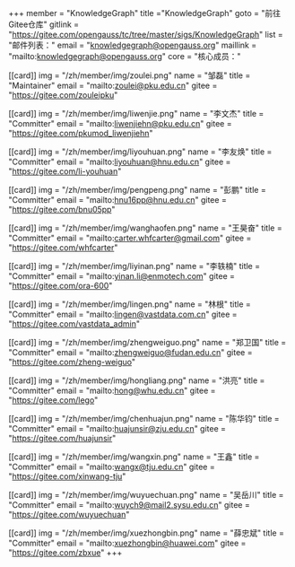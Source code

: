 ﻿+++
member = "KnowledgeGraph"
title ="KnowledgeGraph"
goto = "前往Gitee仓库"
gitlink = "https://gitee.com/opengauss/tc/tree/master/sigs/KnowledgeGraph"
list = "邮件列表："
email = "knowledgegraph@opengauss.org"
maillink = "mailto:knowledgegraph@opengauss.org"
core = "核心成员："


[[card]]
img = "/zh/member/img/zoulei.png"
name = "邹磊"
title = "Maintainer"
email = "mailto:zoulei@pku.edu.cn"
gitee = "https://gitee.com/zouleipku"

[[card]]
img = "/zh/member/img/liwenjie.png"
name = "李文杰"
title = "Committer"
email = "mailto:liwenjiehn@pku.edu.cn"
gitee = "https://gitee.com/pkumod_liwenjiehn"

[[card]]
img = "/zh/member/img/liyouhuan.png"
name = "李友焕"
title = "Committer"
email = "mailto:liyouhuan@hnu.edu.cn"
gitee = "https://gitee.com/li-youhuan"


[[card]]
img = "/zh/member/img/pengpeng.png"
name = "彭鹏"
title = "Committer"
email = "mailto:hnu16pp@hnu.edu.cn"
gitee = "https://gitee.com/bnu05pp"

[[card]]
img = "/zh/member/img/wanghaofen.png"
name = "王昊奋"
title = "Committer"
email = "mailto:carter.whfcarter@gmail.com"
gitee = "https://gitee.com/whfcarter"

[[card]]
img = "/zh/member/img/liyinan.png"
name = "李轶楠"
title = "Committer"
email = "mailto:yinan.li@enmotech.com"
gitee = "https://gitee.com/ora-600"

[[card]]
img = "/zh/member/img/lingen.png"
name = "林根"
title = "Committer"
email = "mailto:lingen@vastdata.com.cn"
gitee = "https://gitee.com/vastdata_admin"

[[card]]
img = "/zh/member/img/zhengweiguo.png"
name = "郑卫国"
title = "Committer"
email = "mailto:zhengweiguo@fudan.edu.cn"
gitee = "https://gitee.com/zheng-weiguo"

[[card]]
img = "/zh/member/img/hongliang.png"
name = "洪亮"
title = "Committer"
email = "mailto:hong@whu.edu.cn"
gitee = "https://gitee.com/lego"

[[card]]
img = "/zh/member/img/chenhuajun.png"
name = "陈华钧"
title = "Committer"
email = "mailto:huajunsir@zju.edu.cn"
gitee = "https://gitee.com/huajunsir"

[[card]]
img = "/zh/member/img/wangxin.png"
name = "王鑫"
title = "Committer"
email = "mailto:wangx@tju.edu.cn"
gitee = "https://gitee.com/xinwang-tju"

[[card]]
img = "/zh/member/img/wuyuechuan.png"
name = "吴岳川"
title = "Committer"
email = "mailto:wuych9@mail2.sysu.edu.cn"
gitee = "https://gitee.com/wuyuechuan"

[[card]]
img = "/zh/member/img/xuezhongbin.png"
name = "薛忠斌"
title = "Committer"
email = "mailto:xuezhongbin@huawei.com"
gitee = "https://gitee.com/zbxue"
+++